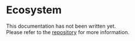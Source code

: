 # Ecosystem

This documentation has not been written yet.<br>
Please refer to the [repository](https://github.com/rofrischmann/react-woodworm) for more information.